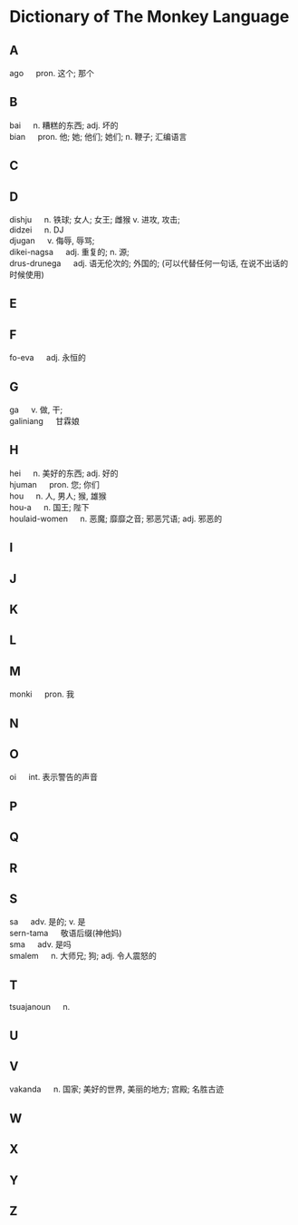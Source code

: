 # Dictionary of The Monkey Language

## A
ago &emsp; pron. 这个; 那个 <br>

## B
bai &emsp; n. 糟糕的东西; adj. 坏的 <br>
bian &emsp; pron. 他; 她; 他们; 她们; n. 鞭子; 汇编语言 <br>

## C

## D
dishju &emsp; n. 铁球; 女人; 女王; 雌猴 v. 进攻, 攻击; <br>
didzei &emsp; n. DJ <br>
djugan &emsp; v. 侮辱, 辱骂; <br>
dikei-nagsa &emsp; adj. 重复的; n. 源; <br>
drus-drunega &emsp; adj. 语无伦次的; 外国的; (可以代替任何一句话, 在说不出话的时候使用) <br>

## E

## F
fo-eva &emsp; adj. 永恒的 <br>

## G
ga &emsp; v. 做, 干; <br>
galiniang &emsp; 甘霖娘 <br>

## H
hei &emsp; n. 美好的东西; adj. 好的 <br>
hjuman &emsp; pron. 您; 你们 <br>
hou &emsp; n. 人, 男人; 猴, 雄猴 <br>
hou-a &emsp; n. 国王; 陛下 <br>
houlaid-women &emsp; n. 恶魔; 靡靡之音; 邪恶咒语; adj. 邪恶的 <br>

## I

## J

## K

## L

## M
monki &emsp; pron. 我 <br>

## N

## O
oi &emsp; int. 表示警告的声音 <br>

## P

## Q

## R

## S
sa &emsp; adv. 是的; v. 是 <br>
sern-tama &emsp; 敬语后缀(神他妈) <br>
sma &emsp; adv. 是吗 <br>
smalem &emsp; n. 大师兄; 狗; adj. 令人震怒的 <br>

## T
tsuajanoun &emsp; n. 

## U

## V
vakanda &emsp; n. 国家; 美好的世界, 美丽的地方; 宫殿; 名胜古迹 <br>

## W

## X

## Y

## Z
